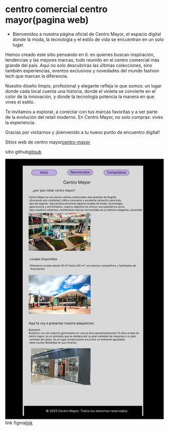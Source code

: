 # centro comercial centro mayor(pagina web)
- Bienvenidos a nuestra página oficial de Centro Mayor, el espacio digital donde la moda, la tecnología y el estilo de vida se encuentran en un solo lugar.

Hemos creado este sitio pensando en ti: en quienes buscan inspiración, tendencias y las mejores marcas, todo reunido en el centro comercial más grande del país. Aquí no solo descubrirás las últimas colecciones, sino también experiencias, eventos exclusivos y novedades del mundo fashion tech que marcan la diferencia.

Nuestro diseño limpio, profesional y elegante refleja lo que somos: un lugar donde cada local cuenta una historia, donde el violeta se convierte en el color de la innovación, y donde la tecnología potencia la manera en que vives el estilo.

Te invitamos a explorar, a conectar con tus marcas favoritas y a ser parte de la evolución del retail moderno. En Centro Mayor, no solo compras: vives la experiencia.

Gracias por visitarnos y ¡bienvenido a tu nuevo punto de encuentro digital!

Sitios web de centro mayor[centro-mayor](https://www.instagram.com/centromayorsitiooficial?igsh=MTF1Nmhkc3IzMmJpaA==)

sitio github[gitgub](https://github.com/linaromero0202/bit-1)

![mi-figma](./lesson.javascript/imagenes/img-figma.jpg)
link figma[link](https://www.figma.com/design/1Q5kOfqdxN1qoOaEYLgVJg/Untitled?node-id=91-16&t=wICruz6dyx5sD2Jr-1)